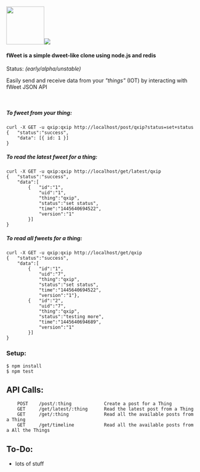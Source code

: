 # <img src="http://i.imgur.com/HF1daBu.gif" height="100"><img src="http://i.imgur.com/czjXDLf.png">

#### fWeet is a simple dweet-like clone using node.js and redis 
Status: _(early/alpha/unstable)_

Easily send and receive data from your _"things"_ (IOT) by interacting with fWeet JSON API 

<br/>

##### To fweet from your thing:
```
curl -X GET -u qxip:qxip http://localhost/post/qxip?status=set+status
{   "status":"success",
    "data": [{ id: 1 }]
}
```

##### To read the latest fweet for a thing:
```
curl -X GET -u qxip:qxip http://localhost/get/latest/qxip
{   "status":"success",
    "data":[
        {   "id":"1",
            "uid":"1",
            "thing":"qxip",
            "status":"set status",
            "time":"1445640694522",
            "version":"1"
        }]
}
```

##### To read all fweets for a thing:
```
curl -X GET -u qxip:qxip http://localhost/get/qxip
{   "status":"success",
    "data":[
        {   "id":"1",
            "uid":"7",
            "thing":"qxip",
            "status":"set status",
            "time":"1445640694522",
            "version":"1"},
        {   "id":"2",
            "uid":"7",
            "thing":"qxip",
            "status":"testing more",
            "time":"1445640694689",
            "version":"1"
        }]
}
```

### Setup:
```
$ npm install
$ npm test
```

## API Calls:
```
    POST    /post/:thing            Create a post for a Thing
    GET     /get/latest/:thing      Read the latest post from a Thing
    GET     /get/:thing             Read all the available posts from a Thing
    GET     /get/timeline           Read all the available posts from a All the Things
```

## To-Do:

* lots of stuff
